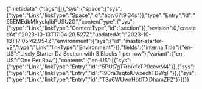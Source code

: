 {"metadata":{"tags":[]},"sys":{"space":{"sys":{"type":"Link","linkType":"Space","id":"abjv67t9l34s"}},"type":"Entry","id":"65EMEdbMlryelqlbPUSU2G","contentType":{"sys":{"type":"Link","linkType":"ContentType","id":"section"}},"revision":0,"createdAt":"2023-10-13T17:04:20.527Z","updatedAt":"2023-10-13T17:05:42.954Z","environment":{"sys":{"id":"master-starter-v2","type":"Link","linkType":"Environment"}}},"fields":{"internalTitle":{"en-US":"Lively Starter DJ Section with 3 Blocks 1 per row"},"variant":{"en-US":"One Per Row"},"contents":{"en-US":[{"sys":{"type":"Link","linkType":"Entry","id":"5PUt7gT7rbixfxTP0cewM4"}},{"sys":{"type":"Link","linkType":"Entry","id":"190ra3sqtolUwxechTDWqF"}},{"sys":{"type":"Link","linkType":"Entry","id":"T3a6WUwnHbtITXDhamZF2"}}]}}}